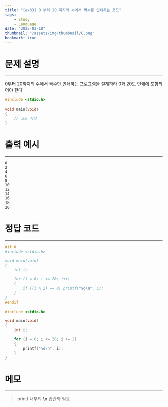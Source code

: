 ```yaml
---
title: "[ex33] 0 부터 20 까지의 수에서 짝수를 인쇄하는 코드"
tags:
    - Study
    - Language
date: "2025-03-18"
thumbnail: "/assets/img/thumbnail/C.png"
bookmark: true
---
```

# 문제 설명
---
0부터 20까지의 수에서 짝수만 인쇄하는 프로그램을 설계하라
0과 20도 인쇄에 포함되어야 한다

```c
#include <stdio.h>
 
void main(void)
{
	// 코드 작성
}
```

# 출력 예시
---

```
0
2
4
6
8
10
12
14
16
18
20
```

# 정답 코드
---

```c
#if 0 
#include <stdio.h>

void main(void)
{
	int i;

	for (i = 0; i <= 20; i++)
	{
		if ((i % 2) == 0) printf("%d\n", i);
	}
}
#endif

#include <stdio.h>

void main(void)
{
	int i;

	for (i = 0; i <= 20; i += 2)
	{
		printf("%d\n", i);
	}
}
```

# 메모
---
> printf 내부의 **\n** 습관화 필요